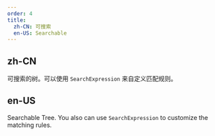 ```yaml
---
order: 4
title:
  zh-CN: 可搜索
  en-US: Searchable
---
```


## zh-CN

可搜索的树。可以使用 `SearchExpression` 来自定义匹配规则。

## en-US

Searchable Tree. You also can use `SearchExpression` to customize the matching rules.


<style>
[data-theme="dark"] .site-tree-search-value {
  color: #d84a1b;
}
</style>
